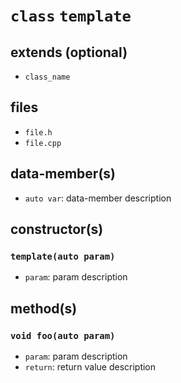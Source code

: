 # **`class`** `template` #
## extends (optional) ##
 - `class_name`

## files ##
 - `file.h`
 - `file.cpp`

## data-member(s) ##
 - `auto var`: data-member description

 ## constructor(s) ##
 ### `template(auto param)` ###
 - `param`: param description

 ## method(s) ##
 ### `void foo(auto param)`
  - `param`: param description
  - `return`: return value description
